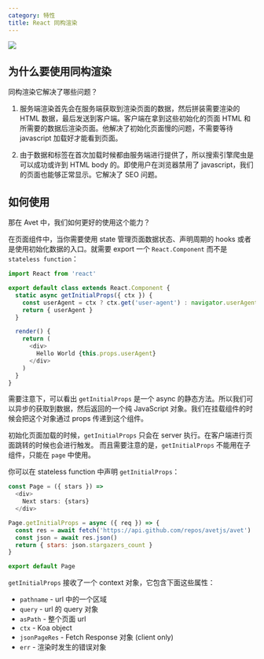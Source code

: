 ```yaml
---
category: 特性
title: React 同构渲染
---
```


![](https://cdn-images-1.medium.com/max/1600/1*Z4YLKQX_K7HUdz1AHtUKhw.jpeg)

## 为什么要使用同构渲染

同构渲染它解决了哪些问题？

1. 服务端渲染首先会在服务端获取到渲染页面的数据，然后拼装需要渲染的 HTML 数据，最后发送到客户端。客户端在拿到这些初始化的页面 HTML 和 所需要的数据后渲染页面。他解决了初始化页面慢的问题，不需要等待 javascript 加载好才能看到页面。

2. 由于数据和标签在首次加载时候都由服务端进行提供了，所以搜索引擎爬虫是可以成功或许到 HTML body 的。即使用户在浏览器禁用了 javascript，我们的页面也能够正常显示。它解决了 SEO 问题。

## 如何使用

那在 Avet 中，我们如何更好的使用这个能力？

在页面组件中，当你需要使用 state 管理页面数据状态、声明周期的 hooks 或者是使用初始化数据的入口。就需要 export 一个 `React.Component` 而不是 `stateless function`：

```javascript
import React from 'react'

export default class extends React.Component {
  static async getInitialProps({ ctx }) {
    const userAgent = ctx ? ctx.get('user-agent') : navigator.userAgent
    return { userAgent }
  }

  render() {
    return (
      <div>
        Hello World {this.props.userAgent}
      </div>
    )
  }
}
```

需要注意下，可以看出 `getInitialProps` 是一个 async 的静态方法。所以我们可以异步的获取到数据，然后返回的一个纯 JavaScript 对象。我们在挂载组件的时候会把这个对象通过 props 传递到这个组件。

初始化页面加载的时候，`getInitialProps` 只会在 server 执行。在客户端进行页面跳转的时候也会进行触发。
而且需要注意的是，`getInitialProps` 不能用在子组件，只能在 `page` 中使用。

你可以在 stateless function 中声明 `getInitialProps`：
```javascript
const Page = ({ stars }) =>
  <div>
    Next stars: {stars}
  </div>

Page.getInitialProps = async ({ req }) => {
  const res = await fetch('https://api.github.com/repos/avetjs/avet')
  const json = await res.json()
  return { stars: json.stargazers_count }
}

export default Page
```

`getInitialProps` 接收了一个 context 对象，它包含下面这些属性：

- `pathname` - url 中的一个区域
- `query` - url 的 query 对象
- `asPath` - 整个页面 url
- `ctx` - Koa object
- `jsonPageRes` - Fetch Response 对象 (client only)
- `err` -  渲染时发生的错误对象

